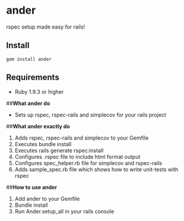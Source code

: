 # ander
rspec setup made easy for rails!

## Install

```
gem install ander
```

## Requirements

* Ruby 1.9.3 or higher

##**What ander do**
  - Sets up rspec, rspec-rails and simplecov for your rails project

##**What ander exactly do**
  1. Adds rspec, rspec-rails and simplecov to your Gemfile
  2. Executes bundle install
  3. Executes rails generate rspec:install
  4. Configures .rspec file to include html format output
  5. Configures spec_helper.rb file for simplecov and rspec-rails
  6. Adds sample_spec.rb file which shows how to write unit-tests with rspec

##**How to use ander**
  1. Add ander to your Gemfile
  2. Bundle install
  3. Run Ander.setup_all in your rails console

